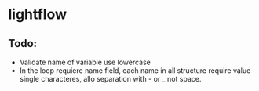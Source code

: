 # lightflow

## Todo:

- Validate name of variable use lowercase
- In the loop requiere name field, each name in all structure require value single characteres, allo separation with - or _ not space.
